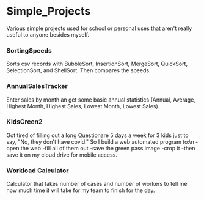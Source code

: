 # Simple_Projects
Various simple projects used for school or personal uses that aren't really useful to anyone besides myself.

### SortingSpeeds 
Sorts csv records with BubbleSort, InsertionSort, MergeSort, QuickSort, SelectionSort, and ShellSort. Then compares the speeds.

### AnnualSalesTracker
Enter sales by month an get some basic annual statistics (Annual, Average, Highest Month, Highest Sales, Lowest Month, Lowest Sales).

### KidsGreen2
Got tired of filling out a long Questionare 5 days a week for 3 kids just to say, "No, they don't have covid." So I build a web automated program to:\n
  -open the web
  -fill all of them out
  -save the green pass image
  -crop it
  -then save it on my cloud drive for mobile access.

### Workload Calculator
Calculator that takes number of cases and number of workers to tell me how much time it will take for my team to finish for the day.
